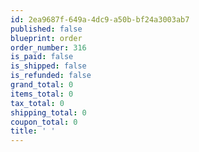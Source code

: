 ```yaml
---
id: 2ea9687f-649a-4dc9-a50b-bf24a3003ab7
published: false
blueprint: order
order_number: 316
is_paid: false
is_shipped: false
is_refunded: false
grand_total: 0
items_total: 0
tax_total: 0
shipping_total: 0
coupon_total: 0
title: ' '
---
```

